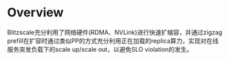 # Overview
Blitzscale充分利用了网络硬件(RDMA、NVLink)进行快速扩缩容，并通过zigzag prefill在扩容时通过类似PP的方式充分利用正在加载的replica算力，实现对在线服务突发负载下的scale up/scale out，以避免SLO violation的发生。